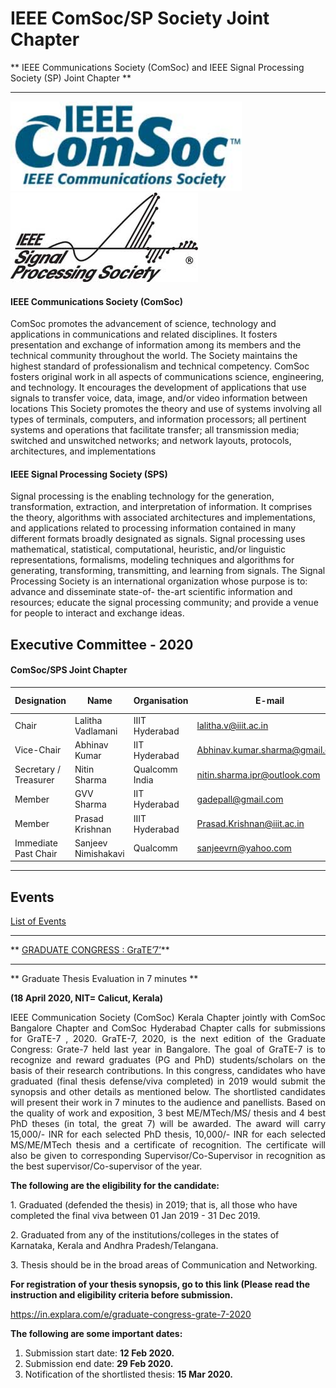 # IEEE ComSoc/SP Society Joint Chapter
** IEEE Communications Society (ComSoc) and IEEE Signal Processing Society (SP) Joint Chapter **

---

![COMSOC](/user/img/logos/comsoc-logo.png)
![SP](/user/img/logos/sps-logo.jpg)

#### IEEE Communications Society (ComSoc)

ComSoc promotes the advancement of science, technology and applications in
communications and related disciplines. It fosters presentation and exchange of
information among its members and the technical community throughout the world.
The Society maintains the highest standard of professionalism and technical
competency.
ComSoc fosters original work in all aspects of communications science, engineering,
and technology. It encourages the development of applications that use signals to
transfer voice, data, image, and/or video information between locations
This Society promotes the theory and use of systems involving all types of terminals,
computers, and information processors; all pertinent systems and operations that
facilitate transfer; all transmission media; switched and unswitched networks; and
network layouts, protocols, architectures, and implementations

#### IEEE Signal Processing Society (SPS)

Signal processing is the enabling technology for the generation, transformation,
extraction, and interpretation of information. It comprises the theory, algorithms with
associated architectures and implementations, and applications related to processing
information contained in many different formats broadly designated as signals. Signal
processing uses mathematical, statistical, computational, heuristic, and/or linguistic
representations, formalisms, modeling techniques and algorithms for generating,
transforming, transmitting, and learning from signals.
The Signal Processing Society is an international organization whose purpose is to:
advance and disseminate state-of- the-art scientific information and resources; educate
the signal processing community; and provide a venue for people to interact and
exchange ideas.

## Executive Committee - 2020

#### ComSoc/SPS Joint Chapter

| Designation          | Name                | Organisation        | E-mail                         | Membership No |
| -------------------- | ------------------- | ------------------- | ------------------------------ | ------------- |
| Chair                | Lalitha Vadlamani   | IIIT Hyderabad      | lalitha.v@iiit.ac.in           | M 92293689    |
| Vice-Chair           | Abhinav Kumar       | IIT Hyderabad       | Abhinav.kumar.sharma@gmail.com | M 80358261    |
| Secretary / Treasurer            | Nitin Sharma        | Qualcomm India      | nitin.sharma.ipr@outlook.com   | M 94571847    |            
| Member               | GVV Sharma          | IIT Hyderabad       | gadepall@gmail.com             | M 90539415    |
| Member               | Prasad Krishnan     | IIIT Hyderabad      | Prasad.Krishnan@iiit.ac.in     | M 90758758    |
| Immediate Past Chair | Sanjeev Nimishakavi | Qualcomm            | sanjeevrn@yahoo.com            | M 80250684    |

---
## Events
[List of Events](rssfeed/list.html)

---

** [GRADUATE CONGRESS : GraTE’7’](/user/docs/chapters-ag/comsoc-sps/ieee_comsoc_grate7_2020.pdf)** 

----
** Graduate Thesis Evaluation in 7 minutes **

**(18 April 2020, NIT= Calicut, Kerala)**

<P align="justify">IEEE Communication Society (ComSoc) Kerala Chapter jointly with ComSoc Bangalore Chapter and ComSoc Hyderabad Chapter calls for submissions for GraTE-7 , 2020. GraTE-7, 2020, is the next edition of the Graduate Congress: Grate-7 held last year in Bangalore. The goal of GraTE-7 is to recognize and reward graduates (PG and PhD) students/scholars on the basis of their research contributions. In this congress, candidates who have graduated (final thesis defense/viva completed) in 2019 would submit the synopsis and other details as mentioned below. The shortlisted candidates will present their work in 7 minutes to the audience and panellists. Based on the quality of work and exposition, 3 best ME/MTech/MS/ thesis and 4 best PhD theses (in total, the great 7) will be awarded. The award will carry 15,000/- INR for each selected PhD thesis, 10,000/- INR for each selected MS/ME/MTech thesis and a certificate of recognition. The certificate will also be given to corresponding Supervisor/Co-Supervisor in recognition as the best  supervisor/Co-supervisor of the year.</P>

**The following are the eligibility for the candidate:**
<P> 1. Graduated (defended the thesis) in 2019; that is, all those who have completed the final viva between 01 Jan 2019 - 31 Dec 2019.</P>
<P>2. Graduated from any of the institutions/colleges in the states of Karnataka, Kerala and Andhra Pradesh/Telangana.</P>
<P>3. Thesis should be in the broad areas of Communication and Networking.</P>

<p><b>For registration of your thesis synopsis, go to this link (Please read the instruction and eligibility criteria before submission.</b></p>

<https://in.explara.com/e/graduate-congress-grate-7-2020>

**The following are some important dates:**
  1. Submission start date: **12 Feb 2020.**
  2. Submission end date: **29 Feb 2020.**
  3. Notification of the shortlisted thesis: **15 Mar 2020.**